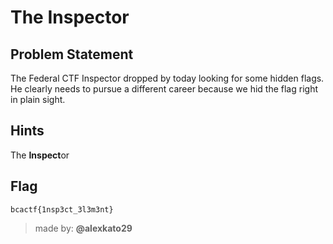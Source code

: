 # The Inspector

## Problem Statement
The Federal CTF Inspector dropped by today looking for some hidden flags.  He clearly needs to pursue a different career because we hid the flag right in plain sight.

## Hints
The **Inspect**or

## Flag
`bcactf{1nsp3ct_3l3m3nt}`

> made by: **@alexkato29**